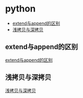 # python
* [extend与append的区别](#extend与append的区别)
* [浅拷贝与深拷贝](#浅拷贝与深拷贝)


<span id="extend与append的区别"></span>
## extend与append的区别
[extend与append的区别](https://www.cnblogs.com/tzuxung/p/5706245.html)

<span id="浅拷贝与深拷贝"></span>
## 浅拷贝与深拷贝
[浅拷贝与深拷贝](https://www.cnblogs.com/xueli/p/4952063.html)

